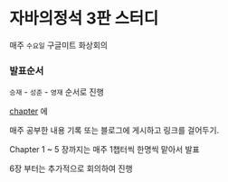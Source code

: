 # 자바의정석 3판 스터디

매주 `수요일` 구글미트 화상회의

### 발표순서
`승재` - `성준` - `영재` 순서로 진행

[chapter](https://github.com/lsj8367/javajungsuk3/chapter) 에

매주 공부한 내용 기록 또는 블로그에 게시하고 링크를 걸어두기.

Chapter 1 ~ 5 장까지는 매주 1챕터씩 한명씩 맡아서 발표

6장 부터는 추가적으로 회의하여 진행